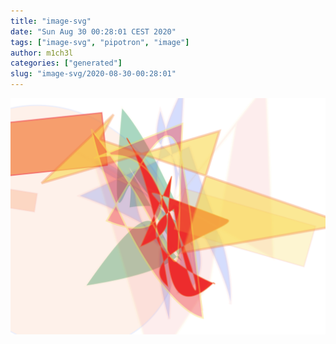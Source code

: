 ```yaml
---
title: "image-svg"
date: "Sun Aug 30 00:28:01 CEST 2020"
tags: ["image-svg", "pipotron", "image"]
author: m1ch3l
categories: ["generated"]
slug: "image-svg/2020-08-30-00:28:01"
---
```


![](image.svg)
